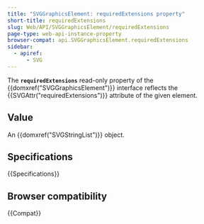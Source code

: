 ```yaml
---
title: "SVGGraphicsElement: requiredExtensions property"
short-title: requiredExtensions
slug: Web/API/SVGGraphicsElement/requiredExtensions
page-type: web-api-instance-property
browser-compat: api.SVGGraphicsElement.requiredExtensions
sidebar:
  - apiref:
      - SVG
---
```


The **`requiredExtensions`** read-only property of the {{domxref("SVGGraphicsElement")}} interface reflects the {{SVGAttr("requiredExtensions")}} attribute of the given element.

## Value

An {{domxref("SVGStringList")}} object.

## Specifications

{{Specifications}}

## Browser compatibility

{{Compat}}
